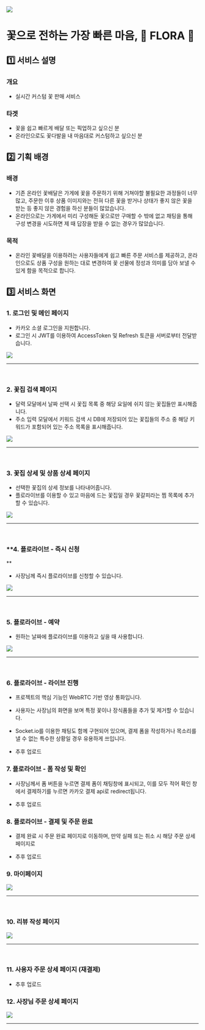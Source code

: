 <img src="https://user-images.githubusercontent.com/89143804/219278728-8bf7f6da-0cb9-4821-8588-ee7a3bfaa4b4.png" />

<br />


# **꽃으로 전하는 가장 빠른 마음, 🌸 FLORA 🌸**

## 1️⃣ 서비스 설명

### **개요**
  
  - 실시간 커스텀 꽃 판매 서비스

### **타겟**

  - 꽃을 쉽고 빠르게 배달 또는 픽업하고 싶으신 분
  - 온라인으로도 꽃다발을 내 마음대로 커스텀하고 싶으신 분

## 2️⃣ 기획 배경

### **배경**

  - 기존 온라인 꽃배달은 가게에 꽃을 주문하기 위해 거쳐야할 불필요한 과정들이 너무 많고, 주문한 이후 상품 이미지와는 전혀 다른 꽃을 받거나 상태가 좋지 않은 꽃을 받는 등 좋지 않은 경험을 하신 분들이 많았습니다.
  - 온라인으로는 가게에서 미리 구성해둔 꽃으로만 구매할 수 밖에 없고 채팅을 통해 구성 변경을 시도하면 제 때 답장을 받을 수 없는 경우가 많았습니다.

### **목적**

  - 온라인 꽃배달을 이용하려는 사용자들에게 쉽고 빠른 주문 서비스를 제공하고, 온라인으로도 상품 구성을 원하는 대로 변경하여 꽃 선물에 정성과 의미를 담아 보낼 수 있게 함을 목적으로 합니다.

## 3️⃣ 서비스 화면

### **1. 로그인 및 메인 페이지**

- 카카오 소셜 로그인을 지원합니다.
- 로그인 시 JWT를 이용하여 AccessToken 및 Refresh 토큰을 서버로부터 전달받습니다.
  
<img src="https://user-images.githubusercontent.com/89143804/219421974-137e0bab-fef2-46d4-8d4d-8763b66d2cb7.gif" />

<hr />
<br/>

### **2. 꽃집 검색 페이지**

- 달력 모달에서 날짜 선택 시 꽃집 목록 중 해당 요일에 쉬지 않는 꽃집들만 표시해줍니다.
- 주소 입력 모달에서 키워드 검색 시 DB에 저장되어 있는 꽃집들의 주소 중 해당 키워드가 포함되어 있는 주소 목록을 표시해줍니다.

<img src="https://user-images.githubusercontent.com/89143804/219425347-312e7852-3ba0-42e1-abbe-44fd3d63c9cd.gif" />

<hr />
<br/>

### **3. 꽃집 상세 및 상품 상세 페이지**

- 선택한 꽃집의 상세 정보를 나타내어줍니다.
- 플로라이브를 이용할 수 있고 마음에 드는 꽃집일 경우 꽃갈피라는 찜 목록에 추가할 수 있습니다.

<img src="https://user-images.githubusercontent.com/89143804/219425762-40926ed6-2074-4be2-879e-0772bc59dcee.gif" />

<hr />
<br/>

### **4. 플로라이브 - 즉시 신청
**
- 사장님께 즉시 플로라이브를 신청할 수 있습니다.

<img src="https://user-images.githubusercontent.com/89143804/219431709-46061687-440e-4d7c-9b85-f7663909c92d.gif" />

<hr />
<br/>

### **5. 플로라이브 - 예약**

- 원하는 날짜에 플로라이브를 이용하고 싶을 때 사용합니다.

<img src="https://user-images.githubusercontent.com/89143804/219433053-d3e5bb47-72cb-4c5e-b767-bed5037d65b8.gif" />

<hr />
<br/>

### **6. 플로라이브 - 라이브 진행**

- 프로젝트의 핵심 기능인 WebRTC 기반 영상 통화입니다.
- 사용자는 사장님의 화면을 보며 특정 꽃이나 장식품들을 추가 및 제거할 수 있습니다.
- Socket.io를 이용한 채팅도 함께 구현되어 있으며, 결제 폼을 작성하거나 목소리를 낼 수 없는 특수한 상황일 경우 유용하게 쓰입니다.

- 추후 업로드

### **7. 플로라이브 - 폼 작성 및 확인**

- 사장님께서 폼 버튼을 누르면 결제 폼이 채팅창에 표시되고, 이를 모두 적어 확인 창에서 결제하기를 누르면 카카오 결제 api로 redirect됩니다.

- 추후 업로드

### **8. 플로라이브 - 결제 및 주문 완료**

- 결제 완료 시 주문 완료 페이지로 이동하며, 만약 실패 또는 취소 시 해당 주문 상세 페이지로 

- 추후 업로드

### **9. 마이페이지**

<img src="https://user-images.githubusercontent.com/89143804/219435194-b496f1de-2ad2-4dff-bd69-c9d9e20fb14b.gif" />

<hr />
<br/>

### **10. 리뷰 작성 페이지**

<img src="https://user-images.githubusercontent.com/89143804/219436195-edb8c0c2-8eb6-4396-a4ae-3ad86cc1a471.gif" />

<hr />
<br/>

### **11. 사용자 주문 상세 페이지 (재결제)**

- 추후 업로드

### **12. 사장님 주문 상세 페이지**

<img src="https://user-images.githubusercontent.com/89143804/219439328-c0e641a1-c4e1-4a9d-a4db-3c911aafb6bc.gif" />

<hr />
<br/>
